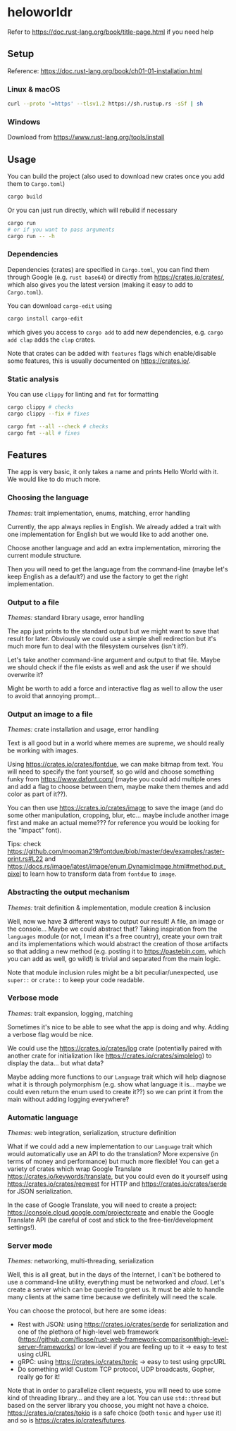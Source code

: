 # heloworldr

Refer to https://doc.rust-lang.org/book/title-page.html if you need help

## Setup

Reference: https://doc.rust-lang.org/book/ch01-01-installation.html

### Linux & macOS

```bash
curl --proto '=https' --tlsv1.2 https://sh.rustup.rs -sSf | sh
```

### Windows

Download from https://www.rust-lang.org/tools/install

## Usage

You can build the project (also used to download new crates once you add them to `Cargo.toml`)

```bash
cargo build
```

Or you can just run directly, which will rebuild if necessary

```bash
cargo run
# or if you want to pass arguments
cargo run -- -h
```

### Dependencies

Dependencies (crates) are specified in `Cargo.toml`, you can find them through Google (e.g. `rust base64`) or directly from https://crates.io/crates/, which also gives you the latest version (making it easy to add to `Cargo.toml`).

You can download `cargo-edit` using

```bash
cargo install cargo-edit
```

which gives you access to `cargo add` to add new dependencies, e.g. `cargo add clap` adds the `clap` crates.

Note that crates can be added with `features` flags which enable/disable some features, this is usually documented on https://crates.io/.

### Static analysis

You can use `clippy` for linting and `fmt` for formatting

```bash
cargo clippy # checks
cargo clippy --fix # fixes

cargo fmt --all --check # checks
cargo fmt --all # fixes
```

## Features

The app is very basic, it only takes a name and prints Hello World with it. We would like to do much more.

### Choosing the language

_Themes:_ trait implementation, enums, matching, error handling

Currently, the app always replies in English. We already added a trait with one implementation for English but we would like to add another one.

Choose another language and add an extra implementation, mirroring the current module structure.

Then you will need to get the language from the command-line (maybe let's keep English as a default?) and use the factory to get the right implementation.

### Output to a file

_Themes:_ standard library usage, error handling

The app just prints to the standard output but we might want to save that result for later. Obviously we could use a simple shell redirection but it's much more fun to deal with the filesystem ourselves (isn't it?).

Let's take another command-line argument and output to that file. Maybe we should check if the file exists as well and ask the user if we should overwrite it?

Might be worth to add a force and interactive flag as well to allow the user to avoid that annoying prompt...

### Output an image to a file

_Themes:_ crate installation and usage, error handling

Text is all good but in a world where memes are supreme, we should really be working with images.

Using https://crates.io/crates/fontdue, we can make bitmap from text. You will need to specify the font yourself, so go wild and choose something funky from https://www.dafont.com/ (maybe you could add multiple ones and add a flag to choose between them, maybe make them themes and add color as part of it??).

You can then use https://crates.io/crates/image to save the image (and do some other manipulation, cropping, blur, etc... maybe include another image first and make an actual meme??? for reference you would be looking for the "Impact" font).

Tips: check https://github.com/mooman219/fontdue/blob/master/dev/examples/raster-print.rs#L22 and https://docs.rs/image/latest/image/enum.DynamicImage.html#method.put_pixel to learn how to transform data from `fontdue` to `image`.

### Abstracting the output mechanism

_Themes:_ trait definition & implementation, module creation & inclusion

Well, now we have **3** different ways to output our result! A file, an image or the console... Maybe we could abstract that? Taking inspiration from the `languages` module (or not, I mean it's a free country), create your own trait and its implementations which would abstract the creation of those artifacts so that adding a new method (e.g. posting it to https://pastebin.com, which you can add as well, go wild!) is trivial and separated from the main logic.

Note that module inclusion rules might be a bit peculiar/unexpected, use `super::` or `crate::` to keep your code readable.

### Verbose mode

_Themes:_ trait expansion, logging, matching

Sometimes it's nice to be able to see what the app is doing and why. Adding a verbose flag would be nice.

We could use the https://crates.io/crates/log crate (potentially paired with another crate for initialization like https://crates.io/crates/simplelog) to display the data... but what data?

Maybe adding more functions to our `Language` trait which will help diagnose what it is through polymorphism (e.g. show what language it is... maybe we could even return the enum used to create it??) so we can print it from the main without adding logging everywhere?

### Automatic language

_Themes:_ web integration, serialization, structure definition

What if we could add a new implementation to our `Language` trait which would automatically use an API to do the translation? More expensive (in terms of money and performance) but much more flexible! You can get a variety of crates which wrap Google Translate https://crates.io/keywords/translate, but you could even do it yourself using https://crates.io/crates/reqwest for HTTP and https://crates.io/crates/serde for JSON serialization.

In the case of Google Translate, you will need to create a project: https://console.cloud.google.com/projectcreate and enable the Google Translate API (be careful of cost and stick to the free-tier/development settings!).

### Server mode

_Themes:_ networking, multi-threading, serialization

Well, this is all great, but in the days of the Internet, I can't be bothered to use a command-line utility, everything must be networked and _cloud_. Let's create a server which can be queried to greet us. It must be able to handle many clients at the same time because we definitely will need the scale.

You can choose the protocol, but here are some ideas:
 - Rest with JSON: using https://crates.io/crates/serde for serialization and one of the plethora of high-level web framework (https://github.com/flosse/rust-web-framework-comparison#high-level-server-frameworks) or low-level if you are feeling up to it -> easy to test using cURL
 - gRPC: using https://crates.io/crates/tonic -> easy to test using grpcURL
 - Do something wild! Custom TCP protocol, UDP broadcasts, Gopher, really go for it!

Note that in order to parallelize client requests, you will need to use some kind of threading library... and they are a lot. You can use `std::thread` but based on the server library you choose, you might not have a choice. https://crates.io/crates/tokio is a safe choice (both `tonic` and `hyper` use it) and so is https://crates.io/crates/futures.
